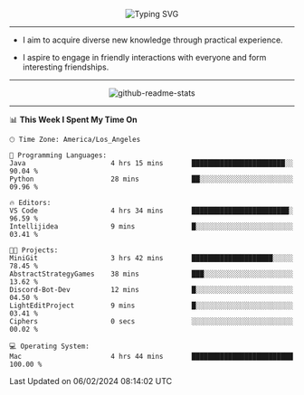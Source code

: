 <p align="center">
  <img src="https://readme-typing-svg.demolab.com?font=Fira+Code&weight=500&size=32&duration=2500&pause=1600&center=true&vCenter=true&random=false&width=1024&height=64&lines=Hi+there+%F0%9F%91%8B;I'm+delighted+you+could+make+it+here+%F0%9F%8E%89;I'm+Harry%2C+a+college+student+still+finding+my+way" alt="Typing SVG" />
</p>


---


- I aim to acquire diverse new knowledge through practical experience.

- I aspire to engage in friendly interactions with everyone and form interesting friendships.


---


<p align="center">
  <img src="https://github-readme-stats.vercel.app/api?username=Harry-Jing&show_icons=true" alt="github-readme-stats"/>
</p>


---

<!--START_SECTION:waka-->
📊 **This Week I Spent My Time On** 

```text
🕑︎ Time Zone: America/Los_Angeles

💬 Programming Languages: 
Java                     4 hrs 15 mins       ███████████████████████░░   90.04 % 
Python                   28 mins             ██░░░░░░░░░░░░░░░░░░░░░░░   09.96 % 

🔥 Editors: 
VS Code                  4 hrs 34 mins       ████████████████████████░   96.59 % 
Intellijidea             9 mins              █░░░░░░░░░░░░░░░░░░░░░░░░   03.41 % 

🐱‍💻 Projects: 
MiniGit                  3 hrs 42 mins       ████████████████████░░░░░   78.45 % 
AbstractStrategyGames    38 mins             ███░░░░░░░░░░░░░░░░░░░░░░   13.62 % 
Discord-Bot-Dev          12 mins             █░░░░░░░░░░░░░░░░░░░░░░░░   04.50 % 
LightEditProject         9 mins              █░░░░░░░░░░░░░░░░░░░░░░░░   03.41 % 
Ciphers                  0 secs              ░░░░░░░░░░░░░░░░░░░░░░░░░   00.02 % 

💻 Operating System: 
Mac                      4 hrs 44 mins       █████████████████████████   100.00 % 
```


 Last Updated on 06/02/2024 08:14:02 UTC
<!--END_SECTION:waka-->
